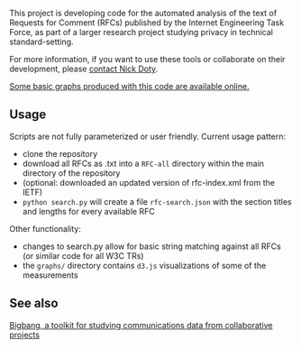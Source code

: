 This project is developing code for the automated analysis of the text of Requests for Comment (RFCs) published by the Internet Engineering Task Force, as part of a larger research project studying privacy in technical standard-setting.

For more information, if you want to use these tools or collaborate on their development, please [contact Nick Doty](mailto:npdoty@ischool.berkeley.edu).

[Some basic graphs produced with this code are available online.](https://npdoty.name/rfc-analysis/graphs/)

## Usage

Scripts are not fully parameterized or user friendly. Current usage pattern:

* clone the repository
* download all RFCs as .txt into a `RFC-all` directory within the main directory of the repository
* (optional: downloaded an updated version of rfc-index.xml from the IETF)
* `python search.py` will create a file `rfc-search.json` with the section titles and lengths for every available RFC

Other functionality:

* changes to search.py allow for basic string matching against all RFCs (or similar code for all W3C TRs)
* the `graphs/` directory contains `d3.js` visualizations of some of the measurements

## See also

[Bigbang, a toolkit for studying communications data from collaborative projects](https://github.com/sbenthall/bigbang/)